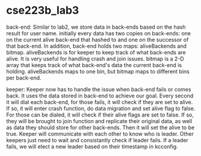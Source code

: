 # cse223b_lab3

back-end:
Similar to lab2, we store data in back-ends based on the hash result for user name. initially every data has two 
copies on back-ends: one on the current alive back-end that hashed to and one on the successor of that back-end.
In addition, back-end holds two maps: aliveBackends and bitmap.
aliveBackends is for keeper to keep track of what back-ends are alive. It is very useful for handling crash and
join issues. bitmap is a 2-D array that keeps track of what back-end's data the current back-end is holding. 
aliveBackends maps to one bin, but bitmap maps to different bins per back-end.

keeper:
Keeper now has to handle the issue when back-end fails or comes back. It uses the data stored in back-end to achieve
our goal. Every second it will dial each back-end, for those fails, it will check if they are set to alive. If so, it
will enter crash function, do data migration and set alive flag to false. For those can be dialed, it will check if 
their alive flags are set to false. If so, they will be brought to join function and replicate their original data, as
well as data they should store for other back-ends. Then it will set the alive to be true.
Keeper will communicate with each other to know who is leader. Other keepers just need to wait and consistantly check
if leader fails. If a leader fails, we will elect a new leader based on their timestamp in kcconfig.
